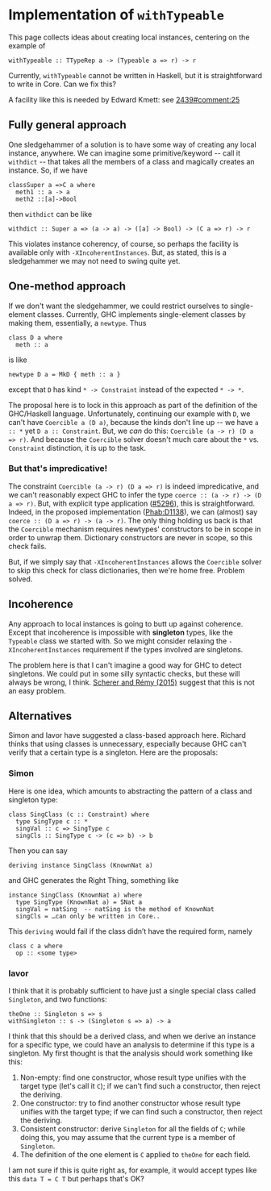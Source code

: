 # Implementation of `withTypeable`


This page collects ideas about creating local instances, centering on the example of

```wiki
withTypeable :: TTypeRep a -> (Typeable a => r) -> r
```


Currently, `withTypeable` cannot be written in Haskell, but it is straightforward to write in Core. Can we fix this?


A facility like this is needed by Edward Kmett: see [2439\#comment:25](https://gitlab.haskell.org//ghc/ghc/issues/2439)

## Fully general approach


One sledgehammer of a solution is to have some way of creating any local instance, anywhere. We can imagine some primitive/keyword -- call it `withdict` -- that takes all the members of a class and magically creates an instance. So, if we have

```
classSuper a =>C a where
  meth1 :: a -> a
  meth2 ::[a]->Bool
```


then `withdict` can be like

```wiki
withdict :: Super a => (a -> a) -> ([a] -> Bool) -> (C a => r) -> r
```


This violates instance coherency, of course, so perhaps the facility is available only with `-XIncoherentInstances`. But, as stated, this is a sledgehammer we may not need to swing quite yet.

## One-method approach


If we don't want the sledgehammer, we could restrict ourselves to single-element classes. Currently, GHC implements single-element classes by making them, essentially, a `newtype`. Thus

```wiki
class D a where
  meth :: a
```


is like

```wiki
newtype D a = MkD { meth :: a }
```


except that `D` has kind `* -> Constraint` instead of the expected `* -> *`.


The proposal here is to lock in this approach as part of the definition of the GHC/Haskell language. Unfortunately, continuing our example with `D`, we can't have `Coercible a (D a)`, because the kinds don't line up -- we have `a :: *` yet `D a :: Constraint`. But, we *can* do this: `Coercible (a -> r) (D a => r)`. And because the `Coercible` solver doesn't much care about the `*` vs. `Constraint` distinction, it is up to the task.

### But that's impredicative!


The constraint `Coercible (a -> r) (D a => r)` is indeed impredicative, and we can't reasonably expect GHC to infer the type `coerce :: (a -> r) -> (D a => r)`. But, with explicit type application ([\#5296](https://gitlab.haskell.org//ghc/ghc/issues/5296)), this is straightforward. Indeed, in the proposed implementation ([Phab:D1138](https://phabricator.haskell.org/D1138)), we can (almost) say `coerce :: (D a => r) -> (a -> r)`. The only thing holding us back is that the `Coercible` mechanism requires newtypes' constructors to be in scope in order to unwrap them. Dictionary constructors are never in scope, so this check fails.


But, if we simply say that `-XIncoherentInstances` allows the `Coercible` solver to skip this check for class dictionaries, then we're home free. Problem solved.

## Incoherence


Any approach to local instances is going to butt up against coherence. Except that incoherence is impossible with **singleton** types, like the `Typeable` class we started with. So we might consider relaxing the `-XIncoherentInstances` requirement if the types involved are singletons.


The problem here is that I can't imagine a good way for GHC to detect singletons. We could put in some silly syntactic checks, but these will always be wrong, I think. [Scherer and Rémy (2015)](http://gallium.inria.fr/~scherer/research/unique_inhabitants/unique_stlc_sums-long.pdf) suggest that this is not an easy problem.

## Alternatives


Simon and Iavor have suggested a class-based approach here. Richard thinks that using classes is unnecessary, especially because GHC can't verify that a certain type is a singleton. Here are the proposals:

### Simon


Here is one idea, which amounts to abstracting the pattern of a class and singleton type:

```wiki
class SingClass (c :: Constraint) where
  type SingType c :: *
  singVal :: c => SingType c
  singCls :: SingType c -> (c => b) -> b
```


Then you can say

```wiki
deriving instance SingClass (KnownNat a)
```


and GHC generates the Right Thing, something like

```wiki
instance SingClass (KnownNat a) where
  type SingType (KnownNat a) = SNat a
  singVal = natSing  -- natSing is the method of KnownNat
  singCls = …can only be written in Core..
```


This `deriving` would fail if the class didn’t have the required form, namely

```wiki
class c a where
  op :: <some type>
```

### Iavor


I think that it is probably sufficient to have just a single special class called `Singleton`, and two functions:

```wiki
theOne :: Singleton s => s
withSingleton :: s -> (Singleton s => a) -> a
```


I think that this should be a derived class, and when we derive an instance for a specific type, we could have an analysis to determine if this type is a singleton.  My first thought is that the analysis should work something like this:

1. Non-empty:  find one constructor, whose result type unifies with the target type (let's call it `C`); if we can't find such a constructor, then reject the deriving.
1. One constructor: try to find another constructor whose result type unifies with the target type;  if we can find such a constructor, then reject the deriving.
1. Consistent constructor: derive `Singleton` for all the fields of `C`; while doing this, you may assume that the current type is a member of `Singleton`.
1. The definition of the one element is `C` applied to `theOne` for each field.


I am not sure if this is quite right as, for example, it would accept types like this `data T = C T` but perhaps that's OK?
